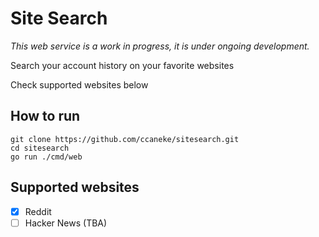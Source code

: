 # Site Search
*This web service is a work in progress, it is under ongoing development.*

Search your account history on your favorite websites

Check supported websites below

## How to run

```
git clone https://github.com/ccaneke/sitesearch.git
cd sitesearch
go run ./cmd/web
```

## Supported websites
- [x] Reddit
- [ ] Hacker News (TBA)
